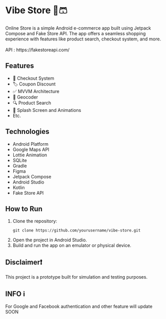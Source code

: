 <h1>Vibe Store 👕🩳</h1>

<p>Online Store is a simple Android e-commerce app built using Jetpack Compose and Fake Store API. The app offers a seamless shopping experience with features like product search, checkout system, and more.<br><br>
API : https://fakestoreapi.com/
</p>

<h2>Features</h2>
<ul>
  <li>🛒 Checkout System</li>
  <li>🏷️ Coupon Discount</li>
  <li>✅ MVVM Architecture</li>
  <li>📍 Geocoder</li>
  <li>🔍 Product Search</li>
  <li>🚀 Splash Screen and Animations</li>
  <li>Etc.</li>
</ul>

<h2>Technologies</h2>
<ul>
  <li>Android Platform</li>
  <li>Google Maps API</li>
  <li>Lottie Animation</li>
  <li>SQLite</li>
  <li>Gradle</li>
  <li>Figma</li>
  <li>Jetpack Compose</li>
  <li>Android Studio</li>
  <li>Kotlin</li>
  <li>Fake Store API</li>
</ul>

<h2>How to Run</h2>
<ol>
  <li>Clone the repository:
    <pre><code>git clone https://github.com/yourusername/vibe-store.git</code></pre>
  </li>
  <li>Open the project in Android Studio.</li>
  <li>Build and run the app on an emulator or physical device.</li>
</ol>

<h2>Disclaimer❗</h2>
<p>This project is a prototype built for simulation and testing purposes.</p>

<h2>INFO ℹ️</h2>
<p>For Google and Facebook authentication and other feature will update SOON</p>
